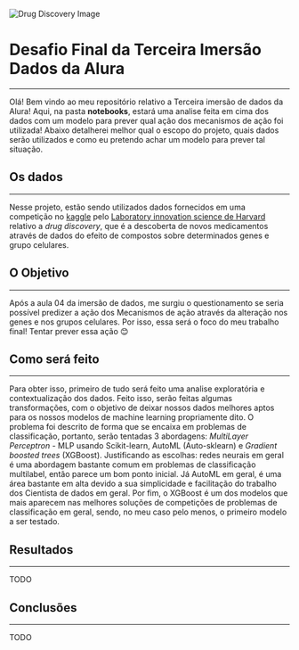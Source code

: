 ![Drug Discovery Image](https://www.drugtargetreview.com/wp-content/uploads/shutterstock_1464187604.jpg)

# Desafio Final da Terceira Imersão Dados da Alura
---

Olá! Bem vindo ao meu repositório relativo a Terceira imersão de dados da Alura! Aqui, na pasta **notebooks**, estará uma analise feita em cima dos dados com um modelo para prever qual ação dos mecanismos de ação foi utilizada! Abaixo detalherei melhor qual o escopo do projeto, quais dados serão utilizados e como eu pretendo achar um modelo para prever tal situação.


## Os dados
---

Nesse projeto, estão sendo utilizados dados fornecidos em uma competição no [kaggle](https://www.kaggle.com/c/lish-moa) pelo [Laboratory innovation science de Harvard](https://lish.harvard.edu/) relativo a *drug discovery*, que é a descoberta de novos medicamentos através de dados do efeito de compostos sobre determinados genes e grupo celulares. 

## O Objetivo
---

Após a aula 04 da imersão de dados, me surgiu o questionamento se seria possível predizer a ação dos Mecanismos de ação através da alteração nos genes e nos grupos celulares. Por isso, essa será o foco do meu trabalho final! Tentar prever essa ação 😊

## Como será feito
---

Para obter isso, primeiro de tudo será feito uma analise exploratória e contextualização dos dados. Feito isso, serão feitas algumas transformações, com o objetivo de deixar nossos dados melhores aptos para os nossos modelos de machine learning propriamente dito. O problema foi descrito de forma que se encaixa em problemas de classificação, portanto, serão tentadas 3 abordagens: *MultiLayer Perceptron* - MLP usando Scikit-learn, AutoML (Auto-sklearn) e *Gradient boosted trees* (XGBoost). Justificando as escolhas: redes neurais em geral é uma abordagem bastante comum em problemas de classificação multilabel, então parece um bom ponto inicial. Já AutoML em geral, é uma área bastante em alta devido a sua simplicidade e facilitação do trabalho dos Cientista de dados em geral. Por fim, o XGBoost é um dos modelos que mais aparecem nas melhores soluções de competições de problemas de classificação em geral, sendo, no meu caso pelo menos, o primeiro modelo a ser testado.

## Resultados
---

TODO

## Conclusões
---

TODO
